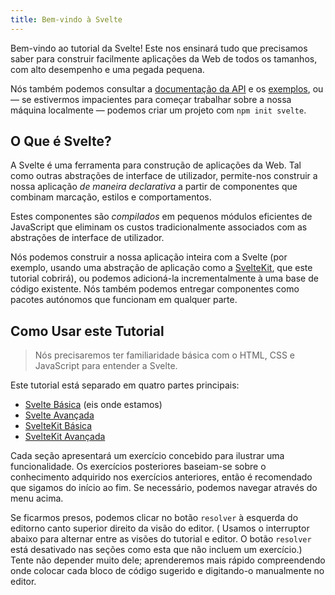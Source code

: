```yaml
---
title: Bem-vindo à Svelte
---
```


Bem-vindo ao tutorial da Svelte! Este nos ensinará tudo que precisamos saber para construir facilmente aplicações da Web de todos os tamanhos, com alto desempenho e uma pegada pequena.

Nós também podemos consultar a [documentação da API](https://svelte-docs-pt.vercel.app/docs) e os [exemplos](https://svelte-docs-pt.vercel.app/examples), ou — se estivermos impacientes para começar trabalhar sobre a nossa máquina localmente — podemos criar um projeto com `npm init svelte`.

## O Que é Svelte?

A Svelte é uma ferramenta para construção de aplicações da Web. Tal como outras abstrações de interface de utilizador, permite-nos construir a nossa aplicação _de maneira declarativa_ a partir de componentes que combinam marcação, estilos e comportamentos. 

Estes componentes são _compilados_ em pequenos módulos eficientes de JavaScript que eliminam os custos tradicionalmente associados com as abstrações de interface de utilizador.

Nós podemos construir a nossa aplicação inteira com a Svelte (por exemplo, usando uma abstração de aplicação como a [SvelteKit](https://sveltekit-docs-pt.vercell.app), que este tutorial cobrirá), ou podemos adicioná-la incrementalmente à uma base de código existente. Nós também podemos entregar componentes como pacotes autónomos que funcionam em qualquer parte.

## Como Usar este Tutorial

> Nós precisaremos ter familiaridade básica com o HTML, CSS e JavaScript para entender a Svelte.

Este tutorial está separado em quatro partes principais:

- [Svelte Básica](/tutorial/welcome-to-svelte) (eis onde estamos)
- [Svelte Avançada](/tutorial/tweens)
- [SvelteKit Básica](/tutorial/introducing-sveltekit)
- [SvelteKit Avançada](/tutorial/optional-params)

Cada seção apresentará um exercício concebido para ilustrar uma funcionalidade. Os exercícios posteriores baseiam-se sobre o conhecimento adquirido nos exercícios anteriores, então é recomendado que sigamos do início ao fim. Se necessário, podemos navegar através do menu acima.

Se ficarmos presos, podemos clicar no botão `resolver` <span class="desktop">à esquerda do editor</span><span class="mobile">no canto superior direito da visão do editor</span>. (<span class="mobile"> Usamos o interruptor abaixo para alternar entre as visões do tutorial e editor. </span>O botão `resolver` está desativado nas seções como esta que não incluem um exercício.) Tente não depender muito dele; aprenderemos mais rápido compreendendo onde colocar cada bloco de código sugerido e digitando-o manualmente no editor.
